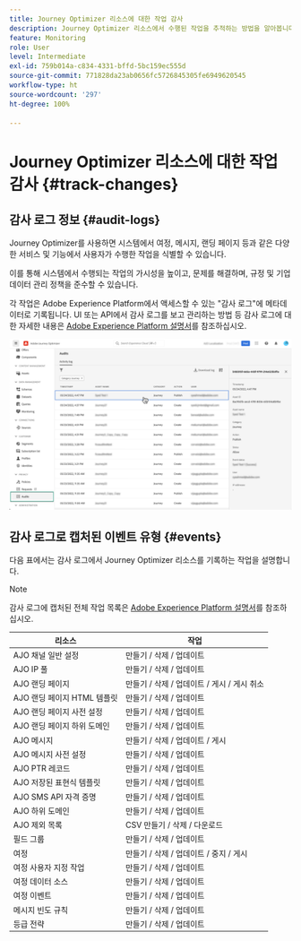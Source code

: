 ```yaml
---
title: Journey Optimizer 리소스에 대한 작업 감사
description: Journey Optimizer 리소스에서 수행된 작업을 추적하는 방법을 알아봅니다.
feature: Monitoring
role: User
level: Intermediate
exl-id: 759b014a-c834-4331-bffd-5bc159ec555d
source-git-commit: 771828da23ab0656fc5726845305fe6949620545
workflow-type: ht
source-wordcount: '297'
ht-degree: 100%

---
```


# Journey Optimizer 리소스에 대한 작업 감사 {#track-changes}

## 감사 로그 정보 {#audit-logs}

Journey Optimizer를 사용하면 시스템에서 여정, 메시지, 랜딩 페이지 등과 같은 다양한 서비스 및 기능에서 사용자가 수행한 작업을 식별할 수 있습니다.

이를 통해 시스템에서 수행되는 작업의 가시성을 높이고, 문제를 해결하며, 규정 및 기업 데이터 관리 정책을 준수할 수 있습니다.

각 작업은 Adobe Experience Platform에서 액세스할 수 있는 &quot;감사 로그&quot;에 메타데이터로 기록됩니다. UI 또는 API에서 감사 로그를 보고 관리하는 방법 등 감사 로그에 대한 자세한 내용은 [Adobe Experience Platform 설명서](https://experienceleague.adobe.com/docs/experience-platform/landing/governance-privacy-security/audit-logs/overview.html?lang=ko)를 참조하십시오.

![](assets/audit-logs.png)

## 감사 로그로 캡처된 이벤트 유형 {#events}

다음 표에서는 감사 로그에서 Journey Optimizer 리소스를 기록하는 작업을 설명합니다.

>[!NOTE]
>
>감사 로그에 캡처된 전체 작업 목록은 [Adobe Experience Platform 설명서](https://experienceleague.adobe.com/docs/experience-platform/landing/governance-privacy-security/audit-logs/overview.html?lang=ko#category)를 참조하십시오.

| 리소스 | 작업 |
|-----------|------------------|
| AJO 채널 일반 설정 | 만들기 / 삭제 / 업데이트 |
| AJO IP 풀 | 만들기 / 삭제 / 업데이트 |
| AJO 랜딩 페이지 | 만들기 / 삭제 / 업데이트 / 게시 / 게시 취소 |
| AJO 랜딩 페이지 HTML 템플릿 | 만들기 / 삭제 / 업데이트 |
| AJO 랜딩 페이지 사전 설정 | 만들기 / 삭제 / 업데이트 |
| AJO 랜딩 페이지 하위 도메인 | 만들기 / 삭제 / 업데이트 |
| AJO 메시지 | 만들기 / 삭제 / 업데이트 / 게시 |
| AJO 메시지 사전 설정 | 만들기 / 삭제 / 업데이트 |
| AJO PTR 레코드 | 만들기 / 삭제 / 업데이트 |
| AJO 저장된 표현식 템플릿 | 만들기 / 삭제 / 업데이트 |
| AJO SMS API 자격 증명 | 만들기 / 삭제 / 업데이트 |
| AJO 하위 도메인 | 만들기 / 삭제 / 업데이트 |
| AJO 제외 목록 | CSV 만들기 / 삭제 / 다운로드 |
| 필드 그룹 | 만들기 / 삭제 / 업데이트 |
| 여정 | 만들기 / 삭제 / 업데이트 / 중지 / 게시 |
| 여정 사용자 지정 작업 | 만들기 / 삭제 / 업데이트 |
| 여정 데이터 소스 | 만들기 / 삭제 / 업데이트 |
| 여정 이벤트 | 만들기 / 삭제 / 업데이트 |
| 메시지 빈도 규칙 | 만들기 / 삭제 / 업데이트 |
| 등급 전략 | 만들기 / 삭제 / 업데이트 |
